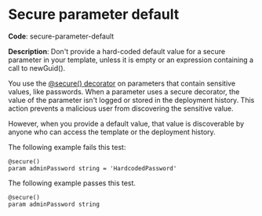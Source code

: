 # Secure parameter default

**Code**: secure-parameter-default

**Description**: Don't provide a hard-coded default value for a secure parameter in your template, unless it is empty or an expression containing a call to newGuid().

You use the [@secure() decorator](../spec/parameters.md) on parameters that contain sensitive values, like passwords. When a parameter uses a secure decorator, the value of the parameter isn't logged or stored in the deployment history. This action prevents a malicious user from discovering the sensitive value.

However, when you provide a default value, that value is discoverable by anyone who can access the template or the deployment history.

The following example fails this test:

```bicep
@secure()
param adminPassword string = 'HardcodedPassword'
```

The following example passes this test.

```bicep
@secure()
param adminPassword string
```
